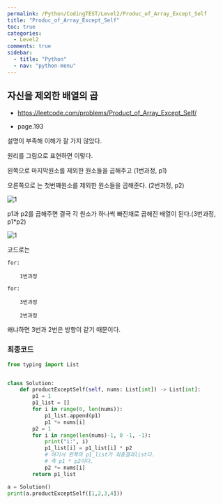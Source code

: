 ```yaml
---
permalink: /Python/CodingTEST/Level2/Produc_of_Array_Except_Self
title: "Produc_of_Array_Except_Self"
toc: true
categories:
  - Level2
comments: true
sidebar:
  - title: "Python"
  - nav: "python-menu"
---
```


## 자신을 제외한 배열의 곱

- https://leetcode.com/problems/Product_of_Array_Except_Self/

- page.193

설명이 부족해 이해가 잘 가지 않았다.

원리를 그림으로 표현하면 이렇다.

왼쪽으로 마지막원소를 제외한 원소들을 곱해주고 (1번과정, p1)

오른쪽으로 는 첫번째원소를 제외한 원소들을 곱해준다. (2번과정, p2)

![1]({{site.baseurl}}/assets/images/python/1.png)

p1과 p2를 곱해주면 결국 각 원소가 하나씩 빠진채로 곱해진 배열이 된다.(3번과정, p1\*p2)

![1]({{site.baseurl}}/assets/images/python/2.png)

코드로는

```
for:

	1번과정

for:

	3번과정

	2번과정
```

왜냐하면 3번과 2번은 방향이 같기 때문이다.

### 최종코드

```python
from typing import List


class Solution:
    def productExceptSelf(self, nums: List[int]) -> List[int]:
        p1 = 1
        p1_list = []
        for i in range(0, len(nums)):
            p1_list.append(p1)
            p1 *= nums[i]
        p2 = 1
        for i in range(len(nums)-1, 0 -1, -1):
            print("i:", i)
            p1_list[i] = p1_list[i] * p2
            # 여기서 왼쪽의 p1_list가 최종결과list다.
            # 즉 p1 * p2이다.
            p2 *= nums[i]
        return p1_list

a = Solution()
print(a.productExceptSelf([1,2,3,4]))
```
